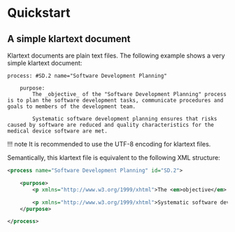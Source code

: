 # Quickstart

## A simple klartext document

Klartext documents are plain text files. The following example shows a very simple klartext document:

``` klartext linenums="1" title="Simple klartext document"
process: #SD.2 name="Software Development Planning"

    purpose:
        The _objective_ of the "Software Development Planning" process is to plan the software development tasks, communicate procedures and goals to members of the development team.

        Systematic software development planning ensures that risks caused by software are reduced and quality characteristics for the medical device software are met.
```

!!! note
    It is recommended to use the UTF-8 encoding for klartext files.

Semantically, this klartext file is equivalent to the following XML structure:

``` xml linenums="1" title="Equivalent XML file"
<process name="Software Development Planning" id="SD.2">

    <purpose>
        <p xmlns="http://www.w3.org/1999/xhtml">The <em>objective</em> of the &quot;Software Development Planning&quot; process is to plan the software development tasks, communicate procedures and goals to members of the development team.</p>        

        <p xmlns="http://www.w3.org/1999/xhtml">Systematic software development planning ensures that risks caused by software are reduced and quality characteristics for the medical device software are met.</p>
    </purpose>

</process>
```
